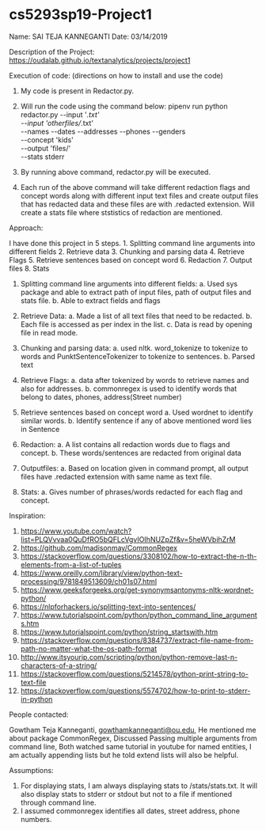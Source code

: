 # cs5293sp19-Project1

Name: SAI TEJA KANNEGANTI
Date: 03/14/2019


Description of the Project:
https://oudalab.github.io/textanalytics/projects/project1


Execution of code: (directions on how to install and use the code)

1. My code is present in Redactor.py.
2. Will run the code using the command below:
	pipenv run python redactor.py --input '*.txt' \
                    --input 'otherfiles/*.txt' \
                    --names --dates --addresses --phones --genders\
                    --concept 'kids' \
                    --output 'files/' \
                    --stats stderr

3. By running above command, redactor.py will be executed.
4. Each run of the above command will take different redaction flags and concept words along with different input text files and create output files that has redacted data and these files are with .redacted extension. Will create a stats file where ststistics of redaction are mentioned.


Approach:

I have done this project in 5 steps. 
	1. Splitting command line arguments into different fields
	2. Retrieve data
	3. Chunking and parsing data
	4. Retrieve Flags
	5. Retrieve sentences based on concept word
	6. Redaction
	7. Output files
	8. Stats

1. Splitting command line arguments into different fields: 
	a. Used sys package and able to extract path of input files, path of output files and stats file.
	b. Able to extract fields and flags 

2. Retrieve Data:
	a. Made a list of all text files that need to be redacted.
	b. Each file is accessed as per index in the list.
	c. Data is read by opening file in read mode.

3. Chunking and parsing data:
	a. used nltk. word_tokenize to tokenize to words and PunktSentenceTokenizer to tokenize to sentences.
	b. Parsed text

4. Retrieve Flags:
	a. data after tokenized by words to retrieve names and also for addresses.
	b. commonregex is used to identify words that belong to dates, phones, address(Street number)

5. Retrieve sentences based on concept word
	a. Used wordnet to identify similar words.
	b. Identify sentence if any of above mentioned word lies in Sentence

6. Redaction:
	a. A list contains all redaction words due to flags and concept.
	b. These words/sentences are redacted from original data

7. Outputfiles:
	a. Based on location given in command prompt, all output files have .redacted extension with same name as text file.

8. Stats:
	a. Gives number of phrases/words redacted for each flag and concept.
   

Inspiration:
1. https://www.youtube.com/watch?list=PLQVvvaa0QuDfRO5bQFLcVgvIOIhNUZpZf&v=5heWVbihZrM
2. https://github.com/madisonmay/CommonRegex
3. https://stackoverflow.com/questions/3308102/how-to-extract-the-n-th-elements-from-a-list-of-tuples
4. https://www.oreilly.com/library/view/python-text-processing/9781849513609/ch01s07.html
5. https://www.geeksforgeeks.org/get-synonymsantonyms-nltk-wordnet-python/
6. https://nlpforhackers.io/splitting-text-into-sentences/
7. https://www.tutorialspoint.com/python/python_command_line_arguments.htm
8. https://www.tutorialspoint.com/python/string_startswith.htm
9. https://stackoverflow.com/questions/8384737/extract-file-name-from-path-no-matter-what-the-os-path-format
10. http://www.itsyourip.com/scripting/python/python-remove-last-n-characters-of-a-string/
11. https://stackoverflow.com/questions/5214578/python-print-string-to-text-file
12. https://stackoverflow.com/questions/5574702/how-to-print-to-stderr-in-python

People contacted:

Gowtham Teja Kanneganti, gowthamkanneganti@ou.edu, He mentioned me about package CommonRegex, Discussed Passing multiple arguments from command line, Both watched same tutorial in youtube for named entities, I am actually appending lists but he told extend lists will also be helpful.

Assumptions:
1. For displaying stats, I am always displaying stats to /stats/stats.txt. It will also display stats to stderr or stdout but not to a file if mentioned through command line.  
2. I assumed commonregex identifies all dates, street address, phone numbers.

